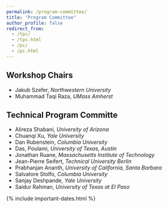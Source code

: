 ```yaml
---
permalink: /program-committee/
title: "Program Committee"
author_profile: false
redirect_from: 
  - /tpc/
  - /tpc.html
  - /pc/
  - /pc.html
---
```


## Workshop Chairs

- Jakub Szefer, *Northwestern University*
- Muhammad Taqi Raza, *UMass Amherst*

## Technical Program Committe
- Alireza Shabani, *University of Arizona*
- Chuanqi Xu, *Yale University*
- Dan Rubenstein, *Columbia University*
- Das, Poulami, *University of Texas, Austin*
- Jonathan Ruane, *Massachusetts Institute of Technology*
- Jean-Pierre Seifert, *Technical University Berlin*
- Prabhanjan Ananth, *University of California, Santa Barbara*
- Salvatore Stolfo, *Columbia University*
- Sanjay Deshpande, *Yale University*
- Saidur Rahman, *University of Texas at El Paso*

{% include important-dates.html %}